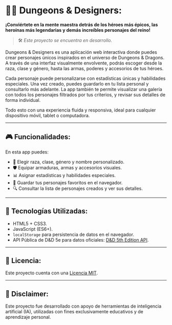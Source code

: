 # 🧙‍♂️ Dungeons & Designers:

**¡Conviértete en la mente maestra detrás de los héroes más épicos, las heroínas más legendarias y demás increíbles personajes del reino!**

> 🛠️ *Este proyecto se encuentra en desarrollo.*

Dungeons & Designers es una aplicación web interactiva donde puedes crear personajes únicos inspirados en el universo de Dungeons & Dragons.
A través de una interfaz visualmente envolvente, podrás escoger desde la raza, clase y género, hasta las armas, poderes y accesorios de tus héroes.

Cada personaje puede personalizarse con estadísticas únicas y habilidades especiales. Una vez creado, puedes guardarlo en tu lista personal y consultarlo más adelante. La app también te permite visualizar una galería con todos los personajes filtrados por tus criterios, y revisar sus detalles de forma individual.

Todo esto con una experiencia fluida y responsiva, ideal para cualquier dispositivo móvil, tablet o computadora.

---

## 🎮 Funcionalidades:

En esta app puedes:

- 🌈 Elegir raza, clase, género y nombre personalizado.
- 🛡️ Equipar armaduras, armas y accesorios visuales.
- 📊 Asignar estadísticas y habilidades especiales.
- 💾 Guardar tus personajes favoritos en el navegador.
- 🔍 Consultar la lista de personajes creados y ver sus detalles.

---

## 🚀 Tecnologías Utilizadas:

- HTML5 + CSS3.
- JavaScript (ES6+).
- `localStorage` para persistencia de datos en el navegador.
- API Pública de D&D 5e para datos oficiales: [D&D 5th Edition API](https://www.dnd5eapi.co).

---

## 📄 Licencia:

Este proyecto cuenta con una [Licencia MIT](./LICENSE.md).

---

## 👀 Disclaimer:

Este proyecto fue desarrollado con apoyo de herramientas de inteligencia artificial (IA), utilizadas con fines exclusivamente educativos y de aprendizaje personal.